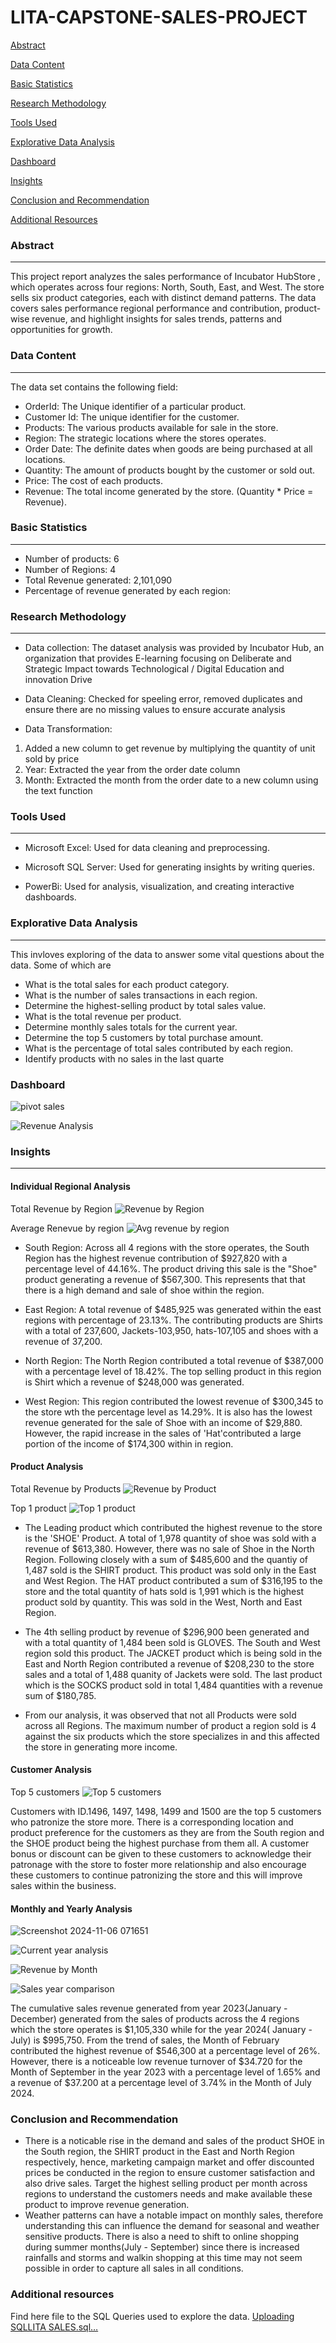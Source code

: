 # LITA-CAPSTONE-SALES-PROJECT

[Abstract](#abstract)

[Data Content](#data-content)

[Basic Statistics](#basic-statistics)

[Research Methodology](#research-methodology)

[Tools Used](#tools-used)

[Explorative Data Analysis](#explorative-data-analysis)

[Dashboard](#dashboard)

[Insights](#insights)

[Conclusion and Recommendation](#conclusion-and-recommendation)

[Additional Resources](#additional-resources)


### Abstract
---
This project report analyzes the sales performance of Incubator HubStore , which operates across four regions: North, South, East, and West. The store sells six product categories, each with distinct demand patterns. The data covers sales performance regional performance and contribution, product-wise revenue, and highlight insights for sales trends, patterns and opportunities for growth.


### Data Content
---
The data set contains the following field:
- OrderId: The Unique identifier of a particular product.
- Customer Id: The unique identifier for the customer.
- Products: The various products available for sale in the store.
- Region: The strategic locations where the stores operates.
- Order Date: The definite dates when goods are being purchased at all locations.
- Quantity: The amount of products bought by the customer or sold out.
- Price: The cost of each products.
- Revenue: The total income generated by the store. (Quantity * Price = Revenue).

### Basic Statistics
---
  - Number of products: 6
  - Number of Regions: 4
  - Total Revenue generated: 2,101,090
  - Percentage of revenue generated by each region:

### Research Methodology
---
- Data collection: The dataset analysis was provided by Incubator Hub, an organization that provides E-learning focusing on Deliberate and Strategic Impact towards Technological / Digital Education and innovation Drive

- Data Cleaning: Checked for speeling error, removed duplicates and ensure there are no missing values to ensure accurate analysis

- Data Transformation:
1. Added a new column to get revenue by multiplying the quantity of unit sold by price
2. Year: Extracted the year from the order date column 
3. Month: Extracted the month from the order date to a new column using the text function


### Tools Used
---
- Microsoft Excel: Used for data cleaning and preprocessing.

- Microsoft SQL Server: Used for generating insights by writing queries.

- PowerBi: Used for analysis, visualization, and creating interactive dashboards.

### Explorative Data Analysis
---
  This invloves exploring of the data to answer some vital questions about the data. Some of which are
- What is the total sales for each product category. 
- What is the number of sales transactions in each region. 
- Determine the highest-selling product by total sales value. 
- What is the total revenue per product. 
- Determine monthly sales totals for the current year. 
- Determine the top 5 customers by total purchase amount. 
- What is the percentage of total sales contributed by each region. 
- Identify products with no sales in the last quarte

### Dashboard

![pivot sales](https://github.com/user-attachments/assets/b8cb69a1-c186-4314-a858-f17228305e43)

![Revenue Analysis](https://github.com/user-attachments/assets/a619145d-1c89-487b-a058-04a7f0a08dfb)

### Insights
---

#### Individual Regional Analysis
Total Revenue by Region
![Revenue by Region](https://github.com/user-attachments/assets/2b1ff2d1-671d-4904-bf0a-fb5182476cb8)


Average Renevue by region
![Avg revenue by region](https://github.com/user-attachments/assets/ed8d243d-56eb-4ded-981a-047464ba4389)

- South Region: Across all 4 regions with the store operates, the South Region has the highest revenue contribution of $927,820 with a percentage level of 44.16%. The product driving this sale is the "Shoe" product generating a revenue of $567,300. This represents that that there is a high demand and sale of shoe within the region. 
 
- East Region: A total revenue of $485,925 was generated within the east regions with percentage of 23.13%.  The contributing products are Shirts with a total of 237,600, Jackets-103,950, hats-107,105 and shoes with a revenue of 37,200.

- North Region: The North Region contributed a total revenue of $387,000 with a percentage level of 18.42%. The top selling product in this region is Shirt which a revenue of $248,000 was generated.

- West Region: This region contributed the lowest revenue of $300,345 to the store wth the percentage level as 14.29%. It is also has the lowest revenue generated for the sale of Shoe with an income of $29,880. However, the rapid increase in the sales of 'Hat'contributed a large portion of the income of $174,300 within in region.

#### Product Analysis

Total Revenue by Products
![Revenue by Product](https://github.com/user-attachments/assets/d6015ecb-1f30-49bb-ad0e-aec8bf9879bb)


Top 1 product
![Top 1 product](https://github.com/user-attachments/assets/227b2e22-d4b3-4900-8440-4d30d1ef0d16)

- The Leading product which contributed the highest revenue to the store is the 'SHOE' Product. A total of 1,978 quantity of shoe was sold with a revenue of $613,380. However, there was no sale of Shoe in the North Region. Following closely with a sum of $485,600 and the quantiy of 1,487 sold is the SHIRT product. This product was sold only in the East and West Region. The HAT product contributed a sum of $316,195 to the store and the total quantity of hats sold is 1,991 which is the highest product sold by quantity. This was sold in the West, North and East Region.

- The 4th selling product by revenue of $296,900 been generated and with a total quantity of 1,484 been sold  is GLOVES. The South and West region sold this product. The JACKET product which is being sold in the East and North Region contributed a revenue of $208,230 to the store sales and a total of 1,488 quanity of Jackets were sold. The last product which is the SOCKS product sold in total 1,484 quantities with a revenue sum of $180,785.

- From our analysis, it was observed that not all Products were sold across all Regions. The maximum number of product a region sold is 4 against the six products which the store specializes in and this affected the store in generating more income. 
 
#### Customer Analysis
Top 5 customers
![Top 5 customers](https://github.com/user-attachments/assets/dd47e261-54de-44be-b801-c6612aa5aed2)

Customers with ID.1496, 1497, 1498, 1499 and 1500 are the top 5 customers who patronize the store more. There is a corresponding location and product preference for the customers as they are from the South region and the SHOE product being the highest purchase from them all.
A customer bonus or discount can be given to these customers to acknowledge their patronage with the store to foster more relationship and also encourage these customers to continue patronizing the store and this will improve sales within the business.

#### Monthly and Yearly Analysis

![Screenshot 2024-11-06 071651](https://github.com/user-attachments/assets/bdb132b1-3e8e-4eab-9c5d-930e99b737fb)


![Current year analysis](https://github.com/user-attachments/assets/2e224c3a-9dfd-41e5-94ec-683f31e2d260)


![Revenue by Month](https://github.com/user-attachments/assets/1763c7f0-1f33-4d47-af63-b86788dc9a6b)


![Sales year comparison](https://github.com/user-attachments/assets/0dfe11dc-407c-4181-87ce-1632bd85d090)

The cumulative sales revenue generated from year 2023(January - December) generated from the sales of products across the 4 regions which the store operates is $1,105,330 while for the year 2024( January - July) is $995,750.
From the trend of sales, the Month of February contributed the highest revenue of $546,300 at a percentage level of 26%. However, there is a noticeable low revenue turnover of $34.720 for the Month of September in the year 2023 with a percentage level of 1.65% and a revenue of $37.200 at a percentage level of 3.74% in the Month of July 2024.



### Conclusion and Recommendation

- There is a noticable rise in the demand and sales of the product SHOE in the South region, the SHIRT product in the East and North Region respectively, hence, marketing campaign market and offer discounted prices be conducted in the region to ensure customer satisfaction and also drive sales. Target the highest selling product per month across regions to understand the customers needs and make available these product to improve revenue generation. 
- Weather patterns can have a notable impact on monthly sales, therefore understanding this can influence the demand for seasonal and weather sensitive products. There is also a need to shift to online shopping during summer months(July - September) since there is increased rainfalls and storms and walkin shopping at this time may not seem possible in order to capture all sales in all conditions.



### Additional resources

 Find here file to the SQL Queries used to explore the data. 
 [Uploading SQLLITA SALES.sql…]() 

  
